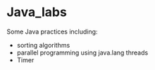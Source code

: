 # Java_labs

Some Java practices including: 
* sorting algorithms
* parallel programming using java.lang threads
* Timer
